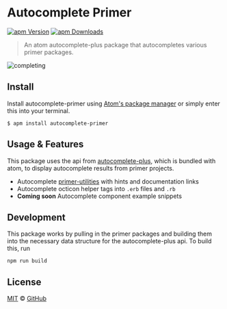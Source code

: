 # Autocomplete Primer

[![apm Version](https://img.shields.io/apm/v/autocomplete-primer.svg?maxAge=2592000)](https://atom.io/packages/autocomplete-primer)
[![apm Downloads](https://img.shields.io/apm/dm/autocomplete-primer.svg?maxAge=2592000)](https://atom.io/packages/autocomplete-primer)

> An atom autocomplete-plus package that autocompletes various primer packages.

![completing](https://cloud.githubusercontent.com/assets/54012/18205369/a41bdba8-70ef-11e6-86ec-89fdcaed1fab.gif)

## Install

Install autocomplete-primer using [Atom's package manager](http://flight-manual.atom.io/using-atom/sections/atom-packages/) or simply enter this into your terminal.

```
$ apm install autocomplete-primer
```

## Usage & Features

This package uses the api from [autocomplete-plus](https://github.com/atom/autocomplete-plus), which is bundled with atom, to display autocomplete results from primer projects.

- Autocomplete [primer-utilities](https://github.com/primer/utilities) with hints and documentation links
- Autocomplete octicon helper tags into `.erb` files and `.rb`
- **Coming soon** Autocomplete component example snippets

## Development

This package works by pulling in the primer packages and building them into the necessary data structure for the autocomplete-plus api. To build this, run

```
npm run build
```

## License

[MIT](./LICENSE) &copy; [GitHub](https://github.com/)
